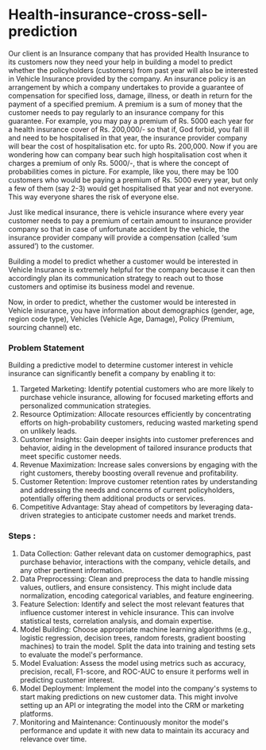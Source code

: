 # Health-insurance-cross-sell-prediction

Our client is an Insurance company that has provided Health Insurance to its customers now they need your help in building a model to predict whether the policyholders (customers) from past year will also be interested in Vehicle Insurance provided by the company. An insurance policy is an arrangement by which a company undertakes to provide a guarantee of compensation for specified loss, damage, illness, or death in return for the payment of a specified premium. A premium is a sum of money that the customer needs to pay regularly to an insurance company for this guarantee. For example, you may pay a premium of Rs. 5000 each year for a health insurance cover of Rs. 200,000/- so that if, God forbid, you fall ill and need to be hospitalised in that year, the insurance provider company will bear the cost of hospitalisation etc. for upto Rs. 200,000. Now if you are wondering how can company bear such high hospitalisation cost when it charges a premium of only Rs. 5000/-, that is where the concept of probabilities comes in picture. For example, like you, there may be 100 customers who would be paying a premium of Rs. 5000 every year, but only a few of them (say 2-3) would get hospitalised that year and not everyone. This way everyone shares the risk of everyone else.

Just like medical insurance, there is vehicle insurance where every year customer needs to pay a premium of certain amount to insurance provider company so that in case of unfortunate accident by the vehicle, the insurance provider company will provide a compensation (called ‘sum assured’) to the customer.

Building a model to predict whether a customer would be interested in Vehicle Insurance is extremely helpful for the company because it can then accordingly plan its communication strategy to reach out to those customers and optimise its business model and revenue.

Now, in order to predict, whether the customer would be interested in Vehicle insurance, you have information about demographics (gender, age, region code type), Vehicles (Vehicle Age, Damage), Policy (Premium, sourcing channel) etc.

### Problem Statement

Building a predictive model to determine customer interest in vehicle insurance can significantly benefit a company by enabling it to:

1. Targeted Marketing: Identify potential customers who are more likely to purchase vehicle insurance, allowing for focused marketing efforts and personalized communication strategies.
2. Resource Optimization: Allocate resources efficiently by concentrating efforts on high-probability customers, reducing wasted marketing spend on unlikely leads.
3. Customer Insights: Gain deeper insights into customer preferences and behavior, aiding in the development of tailored insurance products that meet specific customer needs.
4. Revenue Maximization: Increase sales conversions by engaging with the right customers, thereby boosting overall revenue and profitability.
5. Customer Retention: Improve customer retention rates by understanding and addressing the needs and concerns of current policyholders, potentially offering them additional products or services.
6. Competitive Advantage: Stay ahead of competitors by leveraging data-driven strategies to anticipate customer needs and market trends.

### Steps :
1. Data Collection: Gather relevant data on customer demographics, past purchase behavior, interactions with the company, vehicle details, and any other pertinent information.
2. Data Preprocessing: Clean and preprocess the data to handle missing values, outliers, and ensure consistency. This might include data normalization, encoding categorical variables, and feature engineering.
3. Feature Selection: Identify and select the most relevant features that influence customer interest in vehicle insurance. This can involve statistical tests, correlation analysis, and domain expertise.
4. Model Building: Choose appropriate machine learning algorithms (e.g., logistic regression, decision trees, random forests, gradient boosting machines) to train the model. Split the data into training and testing sets to evaluate the model's performance.
5. Model Evaluation: Assess the model using metrics such as accuracy, precision, recall, F1-score, and ROC-AUC to ensure it performs well in predicting customer interest.
6. Model Deployment: Implement the model into the company's systems to start making predictions on new customer data. This might involve setting up an API or integrating the model into the CRM or marketing platforms.
7. Monitoring and Maintenance: Continuously monitor the model's performance and update it with new data to maintain its accuracy and relevance over time.

###
